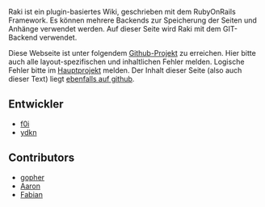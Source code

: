 Raki ist ein plugin-basiertes Wiki, geschrieben mit dem RubyOnRails Framework. Es können mehrere Backends zur Speicherung der Seiten und Anhänge verwendet werden. Auf dieser Seite wird Raki mit dem GIT-Backend verwendet.


Diese Webseite ist unter folgendem [Github-Projekt](/https://github.com/aaronmueller/cthn-website) zu erreichen. Hier bitte auch alle layout-spezifischen und inhaltlichen Fehler melden. Logische Fehler bitte im [Hauptprojekt](/https://github.com/ydkn/raki) melden. Der Inhalt dieser Seite (also auch dieser Text) liegt [ebenfalls auf github](/https://github.com/ydkn/cthn_wiki).


## Entwickler

* [f0i](/user/f0i)
* [ydkn](/user/ydkn)

## Contributors

* [gopher](/user/gopher)
* [Aaron](/user/aaron)
* [Fabian](/user/otih)

